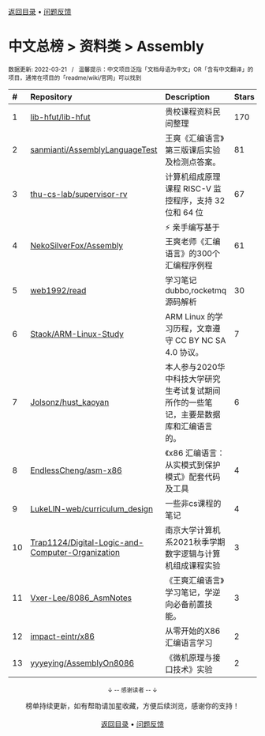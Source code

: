 <a href="https://github.com/GrowingGit/GitHub-Chinese-Top-Charts#github中文排行榜">返回目录</a> • <a href="/content/docs/feedback.md">问题反馈</a>

# 中文总榜 > 资料类 > Assembly
<sub>数据更新: 2022-03-21&nbsp;&nbsp;&nbsp;/&nbsp;&nbsp;&nbsp;温馨提示：中文项目泛指「文档母语为中文」OR「含有中文翻译」的项目，通常在项目的「readme/wiki/官网」可以找到</sub>

|#|Repository|Description|Stars|Updated|
|:-|:-|:-|:-|:-|
|1|[lib-hfut/lib-hfut](https://github.com/lib-hfut/lib-hfut)|贵校课程资料民间整理|170|2022-03-11|
|2|[sanmianti/AssemblyLanguageTest](https://github.com/sanmianti/AssemblyLanguageTest)|王爽《汇编语言》第三版课后实验及检测点答案。|81|2022-01-10|
|3|[thu-cs-lab/supervisor-rv](https://github.com/thu-cs-lab/supervisor-rv)|计算机组成原理课程 RISC-V 监控程序，支持 32 位和 64 位|67|2021-09-20|
|4|[NekoSilverFox/Assembly](https://github.com/NekoSilverFox/Assembly)|⚡ 亲手编写基于王爽老师《汇编语言》的300个汇编程序例程|61|2021-12-30|
|5|[web1992/read](https://github.com/web1992/read)|学习笔记 dubbo,rocketmq 源码解析|30|2022-03-20|
|6|[Staok/ARM-Linux-Study](https://github.com/Staok/ARM-Linux-Study)|ARM Linux 的学习历程，文章遵守 CC BY NC SA 4.0 协议。|7|2021-09-27|
|7|[Jolsonz/hust_kaoyan](https://github.com/Jolsonz/hust_kaoyan)|本人参与2020华中科技大学研究生考试复试期间所作的一些笔记，主要是数据库和汇编语言的。|6|2022-03-01|
|8|[EndlessCheng/asm-x86](https://github.com/EndlessCheng/asm-x86)|《x86 汇编语言：从实模式到保护模式》配套代码及工具|4|2021-10-29|
|9|[LukeLIN-web/curriculum_design](https://github.com/LukeLIN-web/curriculum_design)|一些非cs课程的笔记|4|2021-11-30|
|10|[Trap1124/Digital-Logic-and-Computer-Organization](https://github.com/Trap1124/Digital-Logic-and-Computer-Organization)|南京大学计算机系2021秋季学期数字逻辑与计算机组成课程实验|3|2022-02-17|
|11|[Vxer-Lee/8086_AsmNotes](https://github.com/Vxer-Lee/8086_AsmNotes)|《王爽汇编语言》学习笔记，学逆向必备前置技能。|3|2021-09-29|
|12|[impact-eintr/x86](https://github.com/impact-eintr/x86)|从零开始的X86汇编语言学习|2|2022-01-07|
|13|[yyyeying/AssemblyOn8086](https://github.com/yyyeying/AssemblyOn8086)|《微机原理与接口技术》实验|2|2021-10-29|

<div align="center">
    <p><sub>↓ -- 感谢读者 -- ↓</sub></p>
    榜单持续更新，如有帮助请加星收藏，方便后续浏览，感谢你的支持！
</div>

<br/>

<div align="center"><a href="https://github.com/GrowingGit/GitHub-Chinese-Top-Charts#github中文排行榜">返回目录</a> • <a href="/content/docs/feedback.md">问题反馈</a></div>
